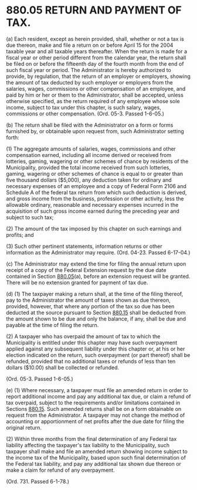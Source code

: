 880.05 RETURN AND PAYMENT OF TAX.
=================================

​(a) Each resident, except as herein provided, shall, whether or not a
tax is due thereon, make and file a return on or before April 15 for the
2004 taxable year and all taxable years thereafter. When the return is
made for a fiscal year or other period different from the calendar year,
the return shall be filed on or before the fifteenth day of the fourth
month from the end of such fiscal year or period. The Administrator is
hereby authorized to provide, by regulation, that the return of an
employer or employers, showing the amount of tax deducted by such
employer or employers from the salaries, wages, commissions or other
compensation of an employee, and paid by him or her or them to the
Administrator, shall be accepted, unless otherwise specified, as the
return required of any employee whose sole income, subject to tax under
this chapter, is such salary, wages, commissions or other compensation.
(Ord. 05-3. Passed 1-6-05.)

​(b) The return shall be filed with the Administrator on a form or forms
furnished by, or obtainable upon request from, such Administrator
setting forth:

​(1) The aggregate amounts of salaries, wages, commissions and other
compensation earned, including all income derived or received from
lotteries, gaming, wagering or other schemes of chance by residents of
the Municipality, provided the total income received from such
lotteries, gaming, wagering or other schemes of chance is equal to or
greater than five thousand dollars ($5,000), any deduction taken for
ordinary and necessary expenses of an employee and a copy of Federal
Form 2106 and Schedule A of the federal tax return from which such
deduction is derived, and gross income from the business, profession or
other activity, less the allowable ordinary, reasonable and necessary
expenses incurred in the acquisition of such gross income earned during
the preceding year and subject to such tax;

​(2) The amount of the tax imposed by this chapter on such earnings and
profits; and

​(3) Such other pertinent statements, information returns or other
information as the Administrator may require. (Ord. 04-23. Passed
6-17-04.)

​(c) The Administrator may extend the time for filing the annual return
upon receipt of a copy of the Federal Extension request by the due date
contained in Section [880.05](3f8afd77.html)(a), before an extension
request will be granted. There will be no extension granted for payment
of tax due.

​(d) (1) The taxpayer making a return shall, at the time of the filing
thereof, pay to the Administrator the amount of taxes shown as due
thereon, provided, however, that where any portion of the tax so due has
been deducted at the source pursuant to Section [880.15](3f9c6b60.html)
shall be deducted from the amount shown to be due and only the balance,
if any, shall be due and payable at the time of filing the return.

​(2) A taxpayer who has overpaid the amount of tax to which the
Municipality is entitled under this chapter may have such overpayment
applied against any subsequent liability under this chapter or, at his
or her election indicated on the return, such overpayment (or part
thereof) shall be refunded, provided that no additional taxes or refunds
of less than ten dollars ($10.00) shall be collected or refunded.

(Ord. 05-3. Passed 1-6-05.)

​(e) (1) Where necessary, a taxpayer must file an amended return in
order to report additional income and pay any additional tax due, or
claim a refund of tax overpaid, subject to the requirements and/or
limitations contained in Sections [880.15](3fdcb639.html). Such amended
returns shall be on a form obtainable on request from the Administrator.
A taxpayer may not change the method of accounting or apportionment of
net profits after the due date for filing the original return.

​(2) Within three months from the final determination of any Federal tax
liability affecting the taxpayer's tax liability to the Municipality,
such taxpayer shall make and file an amended return showing income
subject to the income tax of the Municipality, based upon such final
determination of the Federal tax liability, and pay any additional tax
shown due thereon or make a claim for refund of any overpayment.

(Ord. 731. Passed 6-1-78.)
